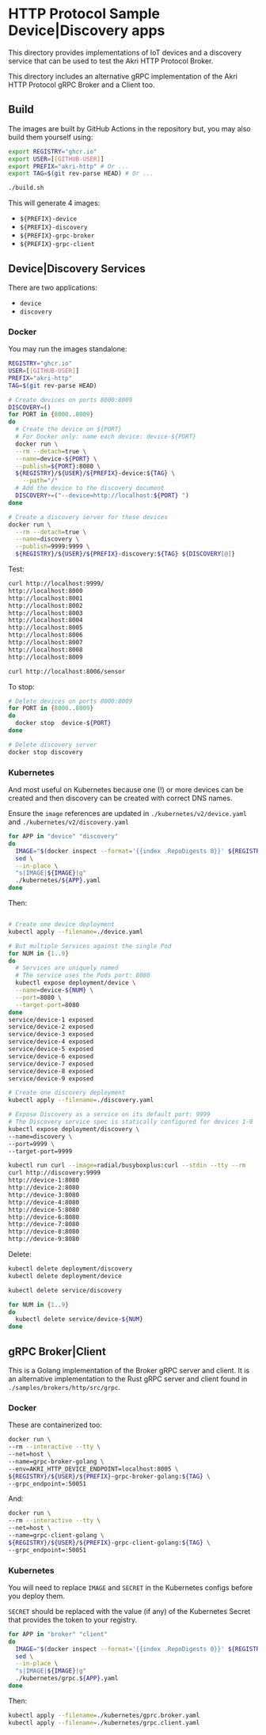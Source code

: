 # HTTP Protocol Sample Device|Discovery apps

This directory provides implementations of IoT devices and a discovery service that can be used to test the Akri HTTP Protocol Broker.

This directory includes an alternative gRPC implementation of the Akri HTTP Protocol gRPC Broker and a Client too.

## Build

The images are built by GitHub Actions in the repository but, you may also build them yourself using:

```bash
export REGISTRY="ghcr.io"
export USER=[[GITHUB-USER]]
export PREFIX="akri-http" # Or ...
export TAG=$(git rev-parse HEAD) # Or ...

./build.sh
```

This will generate 4 images:

+ `${PREFIX}-device`
+ `${PREFIX}-discovery`
+ `${PREFIX}-grpc-broker`
+ `${PREFIX}-grpc-client`

## Device|Discovery Services

There are two applications:

+ `device`
+ `discovery`

### Docker

You may run the images standalone:

```bash
REGISTRY="ghcr.io"
USER=[[GITHUB-USER]]
PREFIX="akri-http"
TAG=$(git rev-parse HEAD)

# Create devices on ports 8000:8009
DISCOVERY=()
for PORT in {8000..8009}
do
  # Create the device on ${PORT}
  # For Docker only: name each device: device-${PORT}
  docker run \
  --rm --detach=true \
  --name=device-${PORT} \
  --publish=${PORT}:8080 \
  ${REGISTRY}/${USER}/${PREFIX}-device:${TAG} \
    --path="/"
  # Add the device to the discovery document
  DISCOVERY+=("--device=http://localhost:${PORT} ")
done

# Create a discovery server for these devices
docker run \
  --rm --detach=true \
  --name=discovery \
  --publish=9999:9999 \
  ${REGISTRY}/${USER}/${PREFIX}-discovery:${TAG} ${DISCOVERY[@]}
```

Test:

```bash
curl http://localhost:9999/
http://localhost:8000
http://localhost:8001
http://localhost:8002
http://localhost:8003
http://localhost:8004
http://localhost:8005
http://localhost:8006
http://localhost:8007
http://localhost:8008
http://localhost:8009

curl http://localhost:8006/sensor
```

To stop:

```bash
# Delete devices on ports 8000:8009
for PORT in {8000..8009}
do
  docker stop  device-${PORT}
done

# Delete discovery server
docker stop discovery
```

### Kubernetes

And most useful on Kubernetes because one (!) or more devices can be created and then discovery can be created with correct DNS names.

Ensure the `image` references are updated in `./kubernetes/v2/device.yaml` and `./kubernetes/v2/discovery.yaml`

```bash
for APP in "device" "discovery"
do
  IMAGE="$(docker inspect --format='{{index .RepoDigests 0}}' ${REGISTRY}/${USER}/${PREFIX}-${APP}:${TAG})"
  sed \
  --in-place \
  "s|IMAGE|${IMAGE}|g"
  ./kubernetes/${APP}.yaml
done
```

Then:

```bash

# Create one device deployment
kubectl apply --filename=./device.yaml

# But multiple Services against the single Pod
for NUM in {1..9}
do
  # Services are uniquely named
  # The service uses the Pods port: 8080
  kubectl expose deployment/device \
  --name=device-${NUM} \
  --port=8080 \
  --target-port=8080
done
service/device-1 exposed
service/device-2 exposed
service/device-3 exposed
service/device-4 exposed
service/device-5 exposed
service/device-6 exposed
service/device-7 exposed
service/device-8 exposed
service/device-9 exposed

# Create one discovery deployment
kubectl apply --filename=./discovery.yaml

# Expose Discovery as a service on its default port: 9999
# The Discovery service spec is statically configured for devices 1-9
kubectl expose deployment/discovery \
--name=discovery \
--port=9999 \
--target-port=9999

kubectl run curl --image=radial/busyboxplus:curl --stdin --tty --rm
curl http://discovery:9999
http://device-1:8080
http://device-2:8080
http://device-3:8080
http://device-4:8080
http://device-5:8080
http://device-6:8080
http://device-7:8080
http://device-8:8080
http://device-9:8080
```

Delete:

```bash
kubectl delete deployment/discovery
kubectl delete deployment/device

kubectl delete service/discovery

for NUM in {1..9}
do
  kubectl delete service/device-${NUM}
done
```

## gRPC Broker|Client

This is a Golang implementation of the Broker gRPC server and client. It is an alternative implementation to the Rust gRPC server and client found in `./samples/brokers/http/src/grpc`.

### Docker

These are containerized too:

```bash
docker run \
--rm --interactive --tty \
--net=host \
--name=grpc-broker-golang \
--env=AKRI_HTTP_DEVICE_ENDPOINT=localhost:8005 \
${REGISTRY}/${USER}/${PREFIX}-grpc-broker-golang:${TAG} \
--grpc_endpoint=:50051
```

And:

```bash
docker run \
--rm --interactive --tty \
--net=host \
--name=grpc-client-golang \
${REGISTRY}/${USER}/${PREFIX}-grpc-client-golang:${TAG} \
--grpc_endpoint=:50051
```

### Kubernetes

You will need to replace `IMAGE` and `SECRET` in the Kubernetes configs before you deploy them.

`SECRET` should be replaced with the value (if any) of the Kubernetes Secret that provides the token to your registry.

```bash
for APP in "broker" "client"
do
  IMAGE="$(docker inspect --format='{{index .RepoDigests 0}}' ${REGISTRY}/${USER}/${PREFIX}-${APP}:${TAG})"
  sed \
  --in-place \
  "s|IMAGE|${IMAGE}|g"
  ./kubernetes/grpc.${APP}.yaml
done
```

Then:

```bash
kubectl apply --filename=./kubernetes/gprc.broker.yaml
kubectl apply --filename=./kubernetes/grpc.client.yaml
```

